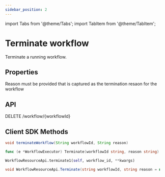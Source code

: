 ```yaml
---
sidebar_position: 2
---
```


import Tabs from '@theme/Tabs';
import TabItem from '@theme/TabItem';

# Terminate workflow
Terminate a running workflow.

## Properties
Reason must be provided that is captured as the termination resaon for the workflow

## API
DELETE /workflow/{workflowId}

## Client SDK Methods

<Tabs>
<TabItem value="Java" label="Java">

```java
void terminateWorkflow(String workflowId, String reason)
```

</TabItem>
<TabItem value="Golang" label="Golang">

```go
func (e *WorkflowExecutor) Terminate(workflowId string, reason string) error
```

</TabItem>
<TabItem value="Python" label="Python">

```python
WorkflowResourceApi.terminate1(self, workflow_id, **kwargs)
```

</TabItem>
<TabItem value="CSharp" label="CSharp">

```csharp
void WorkflowResourceApi.Terminate(string workflowId, string reason = null, bool? triggerFailureWorkflow = null)
```

</TabItem>
<TabItem value="Javascript" label="Javascript">

```javascript

```

</TabItem>
<TabItem value="Clojure" label="Clojure">

```clojure

```

</TabItem>
</Tabs>